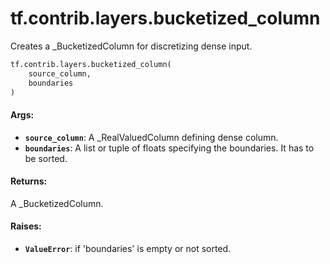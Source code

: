 <div itemscope itemtype="http://developers.google.com/ReferenceObject">
<meta itemprop="name" content="tf.contrib.layers.bucketized_column" />
<meta itemprop="path" content="Stable" />
</div>

# tf.contrib.layers.bucketized_column

Creates a _BucketizedColumn for discretizing dense input.

``` python
tf.contrib.layers.bucketized_column(
    source_column,
    boundaries
)
```

<!-- Placeholder for "Used in" -->


#### Args:


* <b>`source_column`</b>: A _RealValuedColumn defining dense column.
* <b>`boundaries`</b>: A list or tuple of floats specifying the boundaries. It has to
  be sorted.


#### Returns:

A _BucketizedColumn.



#### Raises:


* <b>`ValueError`</b>: if 'boundaries' is empty or not sorted.